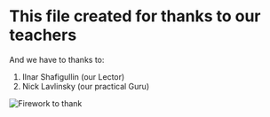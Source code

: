 # This file created for thanks to our teachers
And we have to thanks to:

1. Ilnar Shafigullin (our Lector)
2. Nick Lavlinsky (our practical Guru)

![Firework to thank](https://100oboi.ru/upload/iblock/7b4/100oboi_ru_wg_00131_fireworks.jpg)


